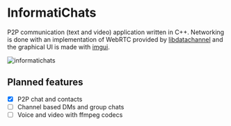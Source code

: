 # InformatiChats
P2P communication (text and video) application written in C++. Networking is done with an implementation of WebRTC provided by [libdatachannel](https://github.com/paullouisageneau/libdatachannel) and the graphical UI is made with [imgui](https://github.com/ocornut/imgui).

![informatichats](https://github.com/Les-Informatichiens/InformatiChats/assets/47578360/252b9ee6-183a-41f4-ab63-d9178b7e0f2b)

## Planned features
- [x] P2P chat and contacts
- [ ] Channel based DMs and group chats
- [ ] Voice and video with ffmpeg codecs
